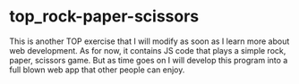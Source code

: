 # top_rock-paper-scissors

This is another TOP exercise that I will modify as soon as I learn more about web development. As for now, it contains JS code that plays a simple rock, paper, scissors game. But as time goes on I will develop this program into a full blown web app that other people can enjoy.